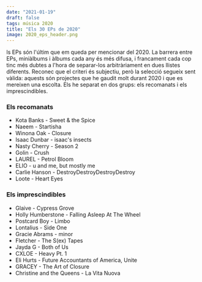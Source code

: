 ```yaml
---
date: "2021-01-19"
draft: false
tags: música 2020
title: "Els 30 EPs de 2020"
image: 2020_eps_header.png
---
```


<p class="intro"><span class="dropcap"E</span>ls EPs són l'últim que em queda per mencionar del 2020. La barrera entre EPs, miniàlbums i àlbums cada any és més difusa, i francament cada cop tinc més dubtes a l'hora de separar-los arbitràriament en dues llistes diferents. Reconec que el criteri és subjectiu, però la selecció segueix sent vàlida: aquests són projectes que he gaudit molt durant 2020 i que es mereixen una escolta. Els he separat en dos grups: els recomanats i els imprescindibles.</p>

### Els recomanats

- Kota Banks - Sweet & the Spice
- Naeem - Startisha
- Winona Oak - Closure
- Isaac Dunbar - isaac's insects
- Nasty Cherry - Season 2
- Golin - Crush
- LAUREL - Petrol Bloom
- ELIO - u and me, but mostly me
- Carlie Hanson - DestroyDestroyDestroyDestroy
- Loote - Heart Eyes


### Els imprescindibles
- Glaive - Cypress Grove
- Holly Humberstone - Falling Asleep At The Wheel
- Postcard Boy - Limbo
- Lontalius - Side One
- Gracie Abrams - minor
- Fletcher - The S(ex) Tapes
- Jayda G - Both of Us
- CXLOE - Heavy Pt. 1
- Eli Hurts - Future Accountants of America, Unite
- GRACEY - The Art of Closure
- Christine and the Queens - La Vita Nuova